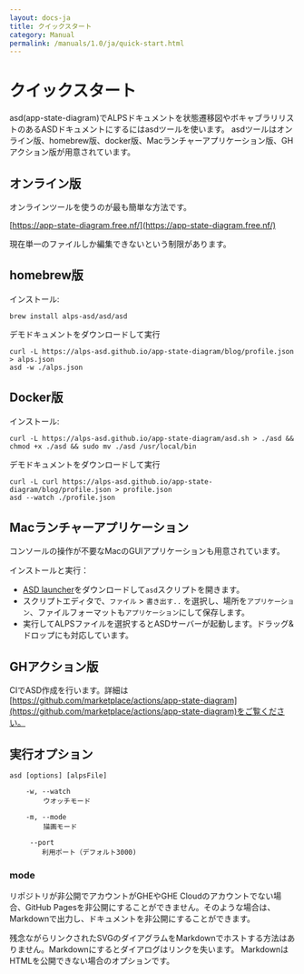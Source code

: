 ```yaml
---
layout: docs-ja
title: クイックスタート
category: Manual
permalink: /manuals/1.0/ja/quick-start.html
---
```


# クイックスタート

asd(app-state-diagram)でALPSドキュメントを状態遷移図やボキャブラリリストのあるASDドキュメントにするにはasdツールを使います。
asdツールはオンライン版、homebrew版、docker版、Macランチャーアプリケーション版、GHアクション版が用意されています。

## オンライン版

オンラインツールを使うのが最も簡単な方法です。

[https://app-state-diagram.free.nf/](https://app-state-diagram.free.nf/)

現在単一のファイルしか編集できないという制限があります。

## homebrew版

インストール:

```shell
brew install alps-asd/asd/asd
```

デモドキュメントをダウンロードして実行

```
curl -L https://alps-asd.github.io/app-state-diagram/blog/profile.json > alps.json
asd -w ./alps.json
```

## Docker版

インストール:

```
curl -L https://alps-asd.github.io/app-state-diagram/asd.sh > ./asd && chmod +x ./asd && sudo mv ./asd /usr/local/bin
```

デモドキュメントをダウンロードして実行

```
curl -L curl https://alps-asd.github.io/app-state-diagram/blog/profile.json > profile.json
asd --watch ./profile.json
```

## Macランチャーアプリケーション

コンソールの操作が不要なMacのGUIアプリケーションも用意されています。

インストールと実行：

* [ASD launcher](https://github.com/alps-asd/asd-launcher/archive/master.zip)をダウンロードして`asd`スクリプトを開きます。
* スクリプトエディタで、`ファイル` > `書き出す..` を選択し、場所を`アプリケーション`、ファイルフォーマットも`アプリケーション`にして保存します。
* 実行してALPSファイルを選択するとASDサーバーが起動します。ドラッグ&ドロップにも対応しています。

## GHアクション版

CIでASD作成を行います。詳細は[https://github.com/marketplace/actions/app-state-diagram](https://github.com/marketplace/actions/app-state-diagram)をご覧ください。

## 実行オプション

```
asd [options] [alpsFile]

    -w, --watch
    　　 ウオッチモード

    -m, --mode
    　　 描画モード

     --port
        利用ポート（デフォルト3000)
```

### mode

リポジトリが非公開でアカウントがGHEやGHE Cloudのアカウントでない場合、GitHub Pagesを非公開にすることができません。そのような場合は、Markdownで出力し、ドキュメントを非公開にすることができます。

残念ながらリンクされたSVGのダイアグラムをMarkdownでホストする方法はありません。Markdownにするとダイアログはリンクを失います。 MarkdownはHTMLを公開できない場合のオプションです。
